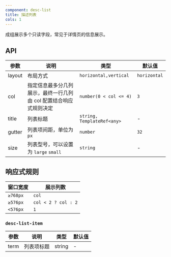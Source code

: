 ```yaml
---
component: desc-list
title: 描述列表
cols: 1
---
```


成组展示多个只读字段，常见于详情页的信息展示。

## API

参数 | 说明 | 类型 | 默认值
----|------|-----|------
layout | 布局方式  | `horizontal,vertical` | `horizontal`
col | 指定信息最多分几列展示，最终一行几列由 col 配置结合响应式规则决定 | `number(0 < col <= 4)` | `3`
title | 列表标题  | `string, TemplateRef<any>` | -
gutter | 列表项间距，单位为 `px`  | `number` | `32`
size | 列表型号，可以设置为 `large` `small`  | `string` | -

## 响应式规则

| 窗口宽度             | 展示列数                                      | 
|---------------------|---------------------------------------------|
| `≥768px`           |  `col`                                       |
| `≥576px`           |  `col < 2 ? col : 2`                         |
| `<576px`           |  `1`                                         |

### `desc-list-item`

| 参数      | 说明                                      | 类型         | 默认值 |
|----------|------------------------------------------|-------------|-------|
| term     | 列表项标题                                 | string  | - |

